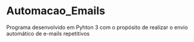 # Automacao_Emails
Programa desenvolvido em Pyhton 3 com o propósito de realizar o envio automático de e-mails repetitivos
